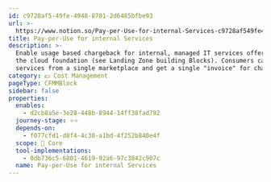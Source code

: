 ```yaml
---
id: c9728af5-49fe-4948-8701-2d6485bfbe93
url: >-
  https://www.notion.so/Pay-per-Use-for-internal-Services-c9728af549fe494887012d6485bfbe93
title: Pay-per-Use for internal Services
description: >-
  Enable usage based chargeback for internal, managed IT services offered via
  the cloud foundation (see Landing Zone building Blocks). Consumers can book
  services from a single marketplace and get a single "invoice" for chargeback. 
category: 💵 Cost Management
pageType: CFMMBlock
sidebar: false
properties:
  enables:
    - d2cb8a5e-3e28-448b-8944-14ff38fad792
  journey-stage: ⭐️⭐️
  depends-on:
    - f077cfd1-d8f4-4c30-a1bd-4f252b840e4f
  scope: 🏢 Core
  tool-implementations:
    - 0db736c5-6801-4619-92a6-97c3842c907c
  name: Pay-per-Use for internal Services
---
```


